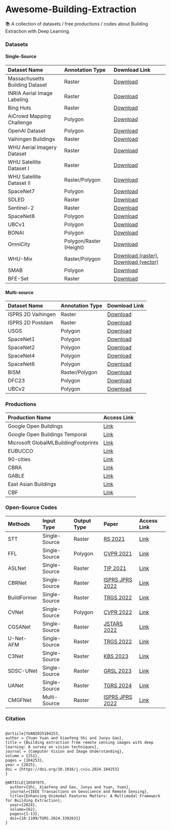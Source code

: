 # Awesome-Building-Extraction
📚 A collection of datasets / free productions / codes about Building Extraction with Deep Learning. 


### Datasets

#### Single-Source

| Dataset Name                   | Annotation Type  | Download Link                                                |
|:------------------------------ |:--------------- |:------------------------------------------------------------ |
| Massachusetts Building Dataset | Raster          | [Download](https://www.kaggle.com/datasets/balraj98/massachusetts-buildings-dataset) |
| INRIA Aerial Image Labeling    | Raster          | [Download](https://project.inria.fr/aerialimagelabeling/)    |
| Bing Huts                      | Raster          | [Download](https://github.com/dmarcosg/DSAC)                 |
| AiCrowd Mapping Challenge      | Polygon         | [Download](https://www.aicrowd.com/challenges/mapping-challenge) |
| OpenAI Dataset                 | Polygon         | [Download](https://aistudio.baidu.com/aistudio/datasetdetail/76145) |
| Vaihingen Buildings            | Raster         | [Download](https://github.com/dmarcosg/DSAC)                 |
| WHU Aerial Imagery Dataset     | Raster         | [Download](https://gpcv.whu.edu.cn/data/building_dataset.html) |
| WHU Satellite Dataset I        | Raster         | [Download](https://gpcv.whu.edu.cn/data/building_dataset.html) |
| WHU Satellite Dataset II       | Raster/Polygon | [Download](https://gpcv.whu.edu.cn/data/building_dataset.html) |
| SpaceNet7                      | Polygon         | [Download](https://spacenet.ai/datasets/)                    |
| SDLED                          | Raster         | [Download](https://www.kaggle.com/datasets/balraj98/massachusetts-buildings-dataset) |
| Sentinel-2                     | Raster         | [Download](https://drive.google.com/drive/folders/1rIVCRvSl1eU0Ee9sSF1GV0WzG2rH2e9R%3fusp%3dsharing) |
| SpaceNet8                      | Polygon         | [Download](https://spacenet.ai/datasets/)                    |
| UBCv1                          | Polygon        | [Download](https://github.com/AICyberTeam/UBC-dataset)       |
| BONAI                          | Polygon        | [Download](https://github.com/jwwangchn/BONAI.git)           |
| OmniCity                       | Polygon/Raster (Height) | [Download](https://opendatalab.com/OpenDataLab/OmniCity)     |
| WHU-Mix                        | Raster/Polygon | [Download (raster)](https://gpcv.whu.edu.cn/data/whu-mix(raster)/whu_mix%20(raster).html), [Download (vector)](https://gpcv.whu.edu.cn/data/whu-mix%20(vector)/whu_mix(vector).html) |
| SMAB                           | Polygon         | [Download](https://github.com/AngCV/SMAB_DATASET)            |
| BFE-Set                        | Raster         | [Download](https://github.com/WangZhenqing-RS/BFE-Set)       |

#### Multi-source

| Dataset Name       | Annotation Type  | Download Link                                                |
|:------------------ |:--------------- |:------------------------------------------------------------ |
| ISPRS 2D Vaihingen | Raster          | [Download](https://www.isprs.org/education/benchmarks/UrbanSemLab/2d-sem-label-vaihingen.aspx) |
| ISPRS 2D Postdam   | Raster          | [Download](https://www.isprs.org/education/benchmarks/UrbanSemLab/2d-sem-label-potsdam.aspx) |
| USGS               | Polygon         | [Download](https://figshare.com/articles/dataset/San_Francisco_California_-_Aerial_imagery_object_identification_dataset_for_building_and_road_detection_and_building_height_estimation/3504350) |
| SpaceNet1          | Polygon         | [Download](https://spacenet.ai/datasets/)                    |
| SpaceNet2          | Polygon         | [Download](https://spacenet.ai/datasets/)                    |
| SpaceNet4          | Polygon         | [Download](https://spacenet.ai/datasets/)                    |
| SpaceNet6          | Polygon         | [Download](https://spacenet.ai/datasets/)                    |
| BISM               | Raster/Polygon  | [Download](https://github.com/yuanqinglie/Building-instance-segmentation-combining-anchor-free-detectors-and-multi-modal-feature-fusion.git) |
| DFC23              | Polygon         | [Download](https://ieee-dataport.org/competitions/2023-ieee-grss-data-fusion-contest-large-scale-fine-grained-building-classification) |
| UBCv2              | Polygon         | [Download](https://github.com/AICyberTeam/UBC-dataset/tree/UBCv2) |


### Productions

| Production Name                      | Access Link                                                  |
|:------------------------------------ |:------------------------------------------------------------ |
| Google Open Buildings                | [Link](https://sites.research.google/gr/open-buildings/)     |
| Google Open Buildings Temporal       | [Link](https://sites.research.google/gr/open-buildings/temporal/) |
| Microsoft GlobalMLBuildingFootprints | [Link](https://github.com/microsoft/GlobalMLBuildingFootprints) |
| EUBUCCO                              | [Link](https://eubucco.com/)                                 |
| 90-cities                            | [Link](https://www.cnopendata.com/en/data/m/meteorological/Vectorized-rooftop-area-data-for-90-cities-in-China.html) |
| CBRA                                 | [Link](https://zenodo.org/records/7500612)                   |
| GABLE                                | [Link](https://github.com/AICyberTeam/GABLE)                 |
| East Asian Buildings                 | [Link](https://doi.org/10.5281/zenodo.8174931)               |
| CBF                                  | [Link]([https://zenodo.org/doi/10.5281/zenodo.10043351](http://dx.doi.org/10.5281/zenodo.10043351)) |


### Open-Source Codes

| Methods     | Input Type    | Output Type | Paper                                                        | Access Link                                                  |
|:----------- |:------------- |:----------- |:------------------------------------------------------------ |:------------------------------------------------------------ |
| STT         | Single-Source | Raster      | [RS 2021](https://www.mdpi.com/2072-4292/13/21/4441)         | [Link](https://github.com/KyanChen/STT)                      |
| FFL         | Single-Source | Polygon     | [CVPR 2021](https://openaccess.thecvf.com/content/CVPR2021/papers/Girard_Polygonal_Building_Extraction_by_Frame_Field_Learning_CVPR_2021_paper.pdf) | [Link](https://github.com/Lydorn/Polygonization-by-Frame-Field-Learning) |
| ASLNet      | Single-Source | Raster      | [TIP 2021](https://ieeexplore.ieee.org/document/9653801)     | [Link](https://github.com/ggsDing/ASLNet)                    |
| CBRNet      | Single-Source | Raster      | [ISPRS JPRS 2022](https://www.sciencedirect.com/science/article/pii/S0924271621002975) | [Link](https://github.com/HaonanGuo/CBRNet)                  |
| BuildFormer | Single-Source | Raster      | [TRGS 2022](https://ieeexplore.ieee.org/document/9808187/)   | [Link](https://github.com/WangLibo1995/BuildFormer)          |
| CVNet       | Single-Source | Polygon     | [CVPR 2022](https://openaccess.thecvf.com/content/CVPR2022/papers/Xu_CVNet_Contour_Vibration_Network_for_Building_Extraction_CVPR_2022_paper.pdf) | [Link](https://github.com/xzq-njust/CVNet)                   |
| CGSANet     | Single-Source | Raster      | [JSTARS 2022](https://ieeexplore.ieee.org/document/9664368/) | [Link](https://github.com/MrChen18/CGSANet)                  |
| U-Net-AFM   | Single-Source | Raster      | [TRGS 2022](https://ieeexplore.ieee.org/document/9808187/)   | [Link](https://github.com/lqycrystal/AFM_building)           |
| C3Net       | Single-Source | Raster      | [KBS 2023](https://www.sciencedirect.com/science/article/pii/S0950705123000333) | [Link](https://github.com/TongfeiLiu/C3Net-for-building-extraction) |
| SDSC-UNet   | Single-Source | Raster      | [GRSL 2023](https://ieeexplore.ieee.org/document/10108049)   | [Link](https://github.com/stdcoutzrh/BuildingExtraction)     |
| UANet       | Single-Source | Raster      | [TGRS 2024](https://ieeexplore.ieee.org/document/10418227)   | [Link](https://github.com/Henryjiepanli/Uncertainty-aware-Network) |
| CMGFNet     | Multi-Source  | Raster      | [ISPRS JPRS 2022](https://www.sciencedirect.com/science/article/abs/pii/S0924271621003294) | [Link](https://github.com/hamidreza2015/CMGFNet-Building_Extraction) |


### Citation

```

@article{YUAN2025104253,
author = {Yuan Yuan and Xiaofeng Shi and Junyu Gao},
title = {Building extraction from remote sensing images with deep learning: A survey on vision techniques},
journal = {Computer Vision and Image Understanding},
volume = {251},
pages = {104253},
year = {2025},
doi = {https://doi.org/10.1016/j.cviu.2024.104253}
}

@ARTICLE{10507075,
  author={Shi, Xiaofeng and Gao, Junyu and Yuan, Yuan},
  journal={IEEE Transactions on Geoscience and Remote Sensing}, 
  title={Enhancing Unimodal Features Matters: A Multimodal Framework for Building Extraction}, 
  year={2024},
  volume={62},
  pages={1-13},
  doi={10.1109/TGRS.2024.3392631}
}

```

